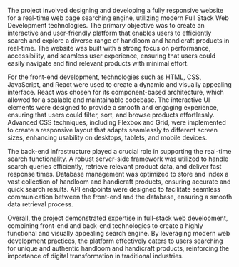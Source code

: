 The project involved designing and developing a fully responsive website for a real-time web page searching engine, utilizing modern Full Stack Web Development technologies. The primary objective was to create an interactive and user-friendly platform that enables users to efficiently search and explore a diverse range of handloom and handicraft products in real-time. The website was built with a strong focus on performance, accessibility, and seamless user experience, ensuring that users could easily navigate and find relevant products with minimal effort.

For the front-end development, technologies such as HTML, CSS, JavaScript, and React were used to create a dynamic and visually appealing interface. React was chosen for its component-based architecture, which allowed for a scalable and maintainable codebase. The interactive UI elements were designed to provide a smooth and engaging experience, ensuring that users could filter, sort, and browse products effortlessly. Advanced CSS techniques, including Flexbox and Grid, were implemented to create a responsive layout that adapts seamlessly to different screen sizes, enhancing usability on desktops, tablets, and mobile devices.

The back-end infrastructure played a crucial role in supporting the real-time search functionality. A robust server-side framework was utilized to handle search queries efficiently, retrieve relevant product data, and deliver fast response times. Database management was optimized to store and index a vast collection of handloom and handicraft products, ensuring accurate and quick search results. API endpoints were designed to facilitate seamless communication between the front-end and the database, ensuring a smooth data retrieval process.

Overall, the project demonstrated expertise in full-stack web development, combining front-end and back-end technologies to create a highly functional and visually appealing search engine. By leveraging modern web development practices, the platform effectively caters to users searching for unique and authentic handloom and handicraft products, reinforcing the importance of digital transformation in traditional industries.
